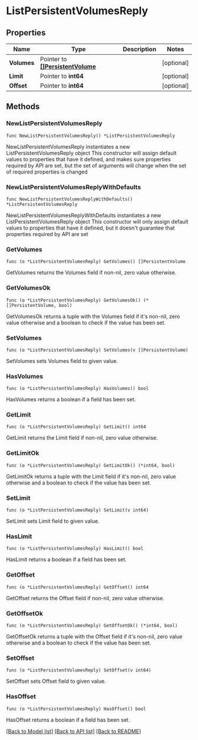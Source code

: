 # ListPersistentVolumesReply

## Properties

Name | Type | Description | Notes
------------ | ------------- | ------------- | -------------
**Volumes** | Pointer to [**[]PersistentVolume**](PersistentVolume.md) |  | [optional] 
**Limit** | Pointer to **int64** |  | [optional] 
**Offset** | Pointer to **int64** |  | [optional] 

## Methods

### NewListPersistentVolumesReply

`func NewListPersistentVolumesReply() *ListPersistentVolumesReply`

NewListPersistentVolumesReply instantiates a new ListPersistentVolumesReply object
This constructor will assign default values to properties that have it defined,
and makes sure properties required by API are set, but the set of arguments
will change when the set of required properties is changed

### NewListPersistentVolumesReplyWithDefaults

`func NewListPersistentVolumesReplyWithDefaults() *ListPersistentVolumesReply`

NewListPersistentVolumesReplyWithDefaults instantiates a new ListPersistentVolumesReply object
This constructor will only assign default values to properties that have it defined,
but it doesn't guarantee that properties required by API are set

### GetVolumes

`func (o *ListPersistentVolumesReply) GetVolumes() []PersistentVolume`

GetVolumes returns the Volumes field if non-nil, zero value otherwise.

### GetVolumesOk

`func (o *ListPersistentVolumesReply) GetVolumesOk() (*[]PersistentVolume, bool)`

GetVolumesOk returns a tuple with the Volumes field if it's non-nil, zero value otherwise
and a boolean to check if the value has been set.

### SetVolumes

`func (o *ListPersistentVolumesReply) SetVolumes(v []PersistentVolume)`

SetVolumes sets Volumes field to given value.

### HasVolumes

`func (o *ListPersistentVolumesReply) HasVolumes() bool`

HasVolumes returns a boolean if a field has been set.

### GetLimit

`func (o *ListPersistentVolumesReply) GetLimit() int64`

GetLimit returns the Limit field if non-nil, zero value otherwise.

### GetLimitOk

`func (o *ListPersistentVolumesReply) GetLimitOk() (*int64, bool)`

GetLimitOk returns a tuple with the Limit field if it's non-nil, zero value otherwise
and a boolean to check if the value has been set.

### SetLimit

`func (o *ListPersistentVolumesReply) SetLimit(v int64)`

SetLimit sets Limit field to given value.

### HasLimit

`func (o *ListPersistentVolumesReply) HasLimit() bool`

HasLimit returns a boolean if a field has been set.

### GetOffset

`func (o *ListPersistentVolumesReply) GetOffset() int64`

GetOffset returns the Offset field if non-nil, zero value otherwise.

### GetOffsetOk

`func (o *ListPersistentVolumesReply) GetOffsetOk() (*int64, bool)`

GetOffsetOk returns a tuple with the Offset field if it's non-nil, zero value otherwise
and a boolean to check if the value has been set.

### SetOffset

`func (o *ListPersistentVolumesReply) SetOffset(v int64)`

SetOffset sets Offset field to given value.

### HasOffset

`func (o *ListPersistentVolumesReply) HasOffset() bool`

HasOffset returns a boolean if a field has been set.


[[Back to Model list]](../README.md#documentation-for-models) [[Back to API list]](../README.md#documentation-for-api-endpoints) [[Back to README]](../README.md)


